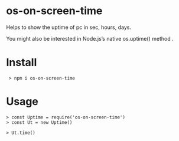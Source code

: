 # os-on-screen-time
Helps to show the uptime of pc in sec, hours, days.

You might also be interested in Node.js’s native os.uptime() method .

# Install

     > npm i os-on-screen-time

# Usage

    > const Uptime = require('os-on-screen-time')
    > const Ut = new Uptime()

    > Ut.time()
    
 
 
